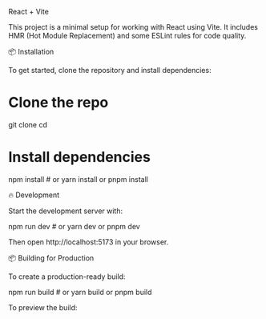 React + Vite

This project is a minimal setup for working with React using Vite. It includes HMR (Hot Module Replacement) and some ESLint rules for code quality.

📦 Installation

To get started, clone the repository and install dependencies:

# Clone the repo

git clone <repo-url>
cd <project-folder>

# Install dependencies

npm install # or yarn install or pnpm install

🔥 Development

Start the development server with:

npm run dev # or yarn dev or pnpm dev

Then open http://localhost:5173 in your browser.

📦 Building for Production

To create a production-ready build:

npm run build # or yarn build or pnpm build

To preview the build:




